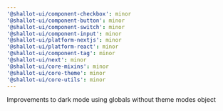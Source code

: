 ```yaml
---
'@shallot-ui/component-checkbox': minor
'@shallot-ui/component-button': minor
'@shallot-ui/component-switch': minor
'@shallot-ui/component-input': minor
'@shallot-ui/platform-nextjs': minor
'@shallot-ui/platform-react': minor
'@shallot-ui/component-tag': minor
'@shallot-ui/next': minor
'@shallot-ui/core-mixins': minor
'@shallot-ui/core-theme': minor
'@shallot-ui/core-utils': minor
---
```


Improvements to dark mode using globals without theme modes object
